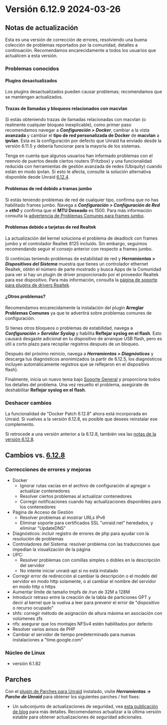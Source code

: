 # Versión 6.12.9 2024-03-26

## Notas de actualización

Esta es una versión de corrección de errores, resolviendo una buena colección de problemas reportados por la comunidad, detalles a continuación.
Recomendamos encarecidamente a todos los usuarios que actualicen a esta versión.

### Problemas conocidos

#### Plugins desactualizados

Los plugins desactualizados pueden causar problemas; recomendamos que se mantengan actualizados.

#### Trazas de llamadas y bloqueos relacionados con macvlan

Si estás obteniendo trazas de llamadas relacionadas con macvlan (o realmente cualquier bloqueo inexplicable), como primer paso recomendamos navegar a ***Configuración > Docker***, cambiar a la vista **avanzada** y cambiar el **tipo de red personalizada de Docker** de **macvlan** a **ipvlan**. Esta es la configuración por defecto que Unraid ha enviado desde la versión 6.11.5 y debería funcionar para la mayoría de los sistemas.

Tenga en cuenta que algunos usuarios han informado problemas con el reenvío de puertos desde ciertos routers (Fritzbox) y una funcionalidad reducida con herramientas de gestión avanzada de redes (Ubiquity) cuando están en modo ipvlan. Si esto le afecta, consulte la solución alternativa disponible desde Unraid [6.12.4](6.12.4.md#fix-for-macvlan-call-traces).

#### Problemas de red debido a tramas jumbo

Si estás teniendo problemas de red de cualquier tipo, confirma que no has habilitado frames jumbo. Navega a ***Configuración > Configuración de Red > eth0*** y confirma que el **MTU Deseado** es 1500. Para más información consulta la [advertencia de Problemas Comunes para frames jumbo](https://forums.unraid.net/topic/120220-fix-common-problems-more-information/page/2/#comment-1167702).

#### Problemas debido a tarjetas de red Realtek

La actualización del kernel soluciona el problema de deadlock con frames jumbo y el controlador Realtek 8125 incluido. Sin embargo, seguimos recomendando seguir el consejo anterior con respecto a frames jumbo.

Si continúas teniendo problemas de estabilidad de red y ***Herramientas > Dispositivos del Sistema*** muestra que tienes un controlador ethernet Realtek, obtén el número de parte mostrado y busca Apps de la Comunidad para ver si hay un plugin de driver proporcionado por el proveedor Realtek para ese dispositivo. Para más información, consulta la [página de soporte para plugins de drivers Realtek](https://forums.unraid.net/topic/141349-plugin-realtek-r8125-r8168-and-r81526-drivers/).

#### ¿Otros problemas?

Recomendamos encarecidamente la instalación del plugin **Arreglar Problemas Comunes** ya que te advertirá sobre problemas comunes de configuración.

Si tienes otros bloqueos o problemas de estabilidad, navega a ***Configuración > Servidor Syslog*** y habilita **Reflejar syslog en el flash**. Esto causará desgaste adicional en tu dispositivo de arranque USB flash, pero es útil a corto plazo para recopilar registros después de un bloqueo.

Después del próximo reinicio, navega a ***Herramientas > Diagnósticos*** y descarga tus diagnósticos anonimizados (a partir de 6.12.5, los diagnósticos incluyen automáticamente registros que se reflejaron en el dispositivo flash).

Finalmente, inicia un nuevo tema bajo [Soporte General](https://forums.unraid.net/forum/55-general-support/) y proporciona todos los detalles del problema. Una vez resuelto el problema, asegúrate de deshabilitar **Reflejar syslog en el flash**.

### Deshacer cambios

La funcionalidad de "Docker Patch 6.12.8" ahora está incorporada en Unraid. Si vuelves a la versión 6.12.8, es posible que desees reinstalar ese complemento.

Si retrocede a una versión anterior a la 6.12.8, también vea las [notas de la versión 6.12.8](6.12.8.md#rolling-back).

## Cambios vs. [6.12.8](6.12.8.md)

### Correcciones de errores y mejoras

- Docker
  - Ignorar rutas vacías en el archivo de configuración al agregar o actualizar contenedores
  - Resolver ciertos problemas al actualizar contenedores
  - Corregir notificaciones cuando hay actualizaciones disponibles para los contenedores
- Página de Acceso de Gestión
  - Resolver problemas al mostrar URLs IPv6
  - Eliminar soporte para certificados SSL "unraid.net" heredados, y eliminar "UpdateDNS"
- Diagnósticos: incluir registro de errores de php para ayudar con la resolución de problemas
- Controladores del Sistema: resolver problema con las traducciones que impedían la visualización de la página
- UPC:
  - Resolver problemas con comillas simples o dobles en la descripción del servidor
  - No intente iniciar unraid-api si no está instalado
- Corregir error de redirección al cambiar la descripción o el modelo del servidor en modo http solamente, o al cambiar el nombre del servidor en modo http o https
- Aumentar límite de tamaño tmpfs de /run de 32M a 128M
- Introducir retraso entre la creación de la tabla de particiones GPT y decir al kernel que la vuelva a leer para prevenir el error de "dispositivo o recurso ocupado"
- shfs: corregir método de asignación de altura máxima en asociación con volúmenes zfs
- nfs: asegurar que los montajes NFSv4 estén habilitados por defecto
- Resolver varios avisos de PHP
- Cambiar el servidor de tiempo predeterminado para nuevas instalaciones a "time.google.com"

### Núcleo de Linux

- versión 6.1.82

## Parches

Con el [plugin de Parches para Unraid](https://forums.unraid.net/topic/185560-unraid-patch-plugin/) instalado, visite ***Herramientas → Parche de Unraid*** para obtener los siguientes parches / hot fixes:

- Un subconjunto de actualizaciones de seguridad, vea [esta publicación de blog](https://unraid.net/blog/cvd) para más detalles. Recomendamos actualizar a la última versión estable para obtener actualizaciones de seguridad adicionales.
